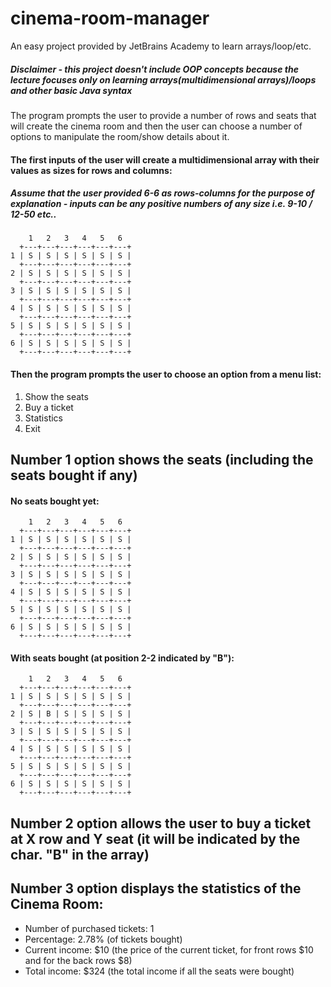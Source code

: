 # cinema-room-manager
An easy project provided by JetBrains Academy to learn arrays/loop/etc.
##### *Disclaimer - this project doesn't include OOP concepts because the lecture focuses only on learning arrays(multidimensional arrays)/loops and other basic Java syntax*

The program prompts the user to provide a number of rows and seats that will create the cinema room and then the user can choose a number of options to manipulate the room/show details about it.
#### The first inputs of the user will create a multidimensional array with their values as sizes for rows and columns:

##### *Assume that the user provided 6-6 as rows-columns for the purpose of explanation - inputs can be any positive numbers of any size i.e. 9-10 / 12-50 etc..*
```
    1   2   3   4   5   6
  +---+---+---+---+---+---+
1 | S | S | S | S | S | S |
  +---+---+---+---+---+---+
2 | S | S | S | S | S | S |
  +---+---+---+---+---+---+
3 | S | S | S | S | S | S |
  +---+---+---+---+---+---+
4 | S | S | S | S | S | S |
  +---+---+---+---+---+---+
5 | S | S | S | S | S | S |
  +---+---+---+---+---+---+
6 | S | S | S | S | S | S |
  +---+---+---+---+---+---+
  ```

#### Then the program prompts the user to choose an option from a menu list:

1. Show the seats
2. Buy a ticket
3. Statistics
0. Exit

## Number 1 option shows the seats (including the seats bought if any)

#### No seats bought yet:
```
    1   2   3   4   5   6
  +---+---+---+---+---+---+
1 | S | S | S | S | S | S |
  +---+---+---+---+---+---+
2 | S | S | S | S | S | S |
  +---+---+---+---+---+---+
3 | S | S | S | S | S | S |
  +---+---+---+---+---+---+
4 | S | S | S | S | S | S |
  +---+---+---+---+---+---+
5 | S | S | S | S | S | S |
  +---+---+---+---+---+---+
6 | S | S | S | S | S | S |
  +---+---+---+---+---+---+
  ```

#### With seats bought (at position 2-2 indicated by "B"):
```
    1   2   3   4   5   6
  +---+---+---+---+---+---+
1 | S | S | S | S | S | S |
  +---+---+---+---+---+---+
2 | S | B | S | S | S | S |
  +---+---+---+---+---+---+
3 | S | S | S | S | S | S |
  +---+---+---+---+---+---+
4 | S | S | S | S | S | S |
  +---+---+---+---+---+---+
5 | S | S | S | S | S | S |
  +---+---+---+---+---+---+
6 | S | S | S | S | S | S |
  +---+---+---+---+---+---+
  ```

## Number 2 option allows the user to buy a ticket at X row and Y seat (it will be indicated by the char. "B" in the array)
## Number 3 option displays the statistics of the Cinema Room:
- Number of purchased tickets: 1
- Percentage: 2.78% (of tickets bought)
- Current income: $10 (the price of the current ticket, for front rows $10 and for the back rows $8)
- Total income: $324 (the total income if all the seats were bought)
